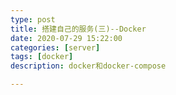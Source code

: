 ```yaml
---
type: post
title: 搭建自己的服务(三)--Docker
date: 2020-07-29 15:22:00
categories: [server]
tags: [docker]
description: docker和docker-compose

---
```



